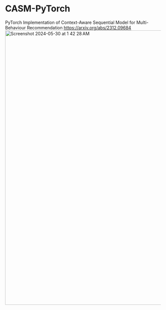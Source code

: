 # CASM-PyTorch
PyTorch Implementation of Context-Aware Sequential Model for Multi-Behaviour Recommendation https://arxiv.org/abs/2312.09684
<img width="884" alt="Screenshot 2024-05-30 at 1 42 28 AM" src="https://github.com/ariaattar/CASM-PyTorch/assets/72599441/ab0e4e4c-1e08-48a6-8dfe-449cdef26c4d">
